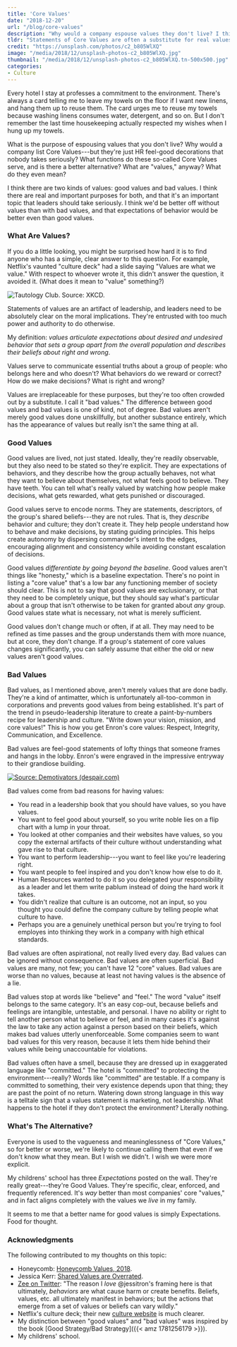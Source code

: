 ```yaml
---
title: 'Core Values'
date: "2018-12-20"
url: "/blog/core-values"
description: "Why would a company espouse values they don't live? I think I know---and what to do about it."
tldr: "Statements of Core Values are often a substitute for real values; they occupy the space meant for good values. It's better to have no values at all than bad values, but I have an alternative proposal that is better still: expectations."
credit: "https://unsplash.com/photos/c2_b805WlXQ"
image: "/media/2018/12/unsplash-photos-c2_b805WlXQ.jpg"
thumbnail: "/media/2018/12/unsplash-photos-c2_b805WlXQ.tn-500x500.jpg"
categories:
- Culture
---
```

Every hotel I stay at professes a commitment to the environment.
There's always a card telling me to leave my towels on the floor if I want new linens, and hang them up to reuse them.
The card urges me to reuse my towels because washing linens consumes water, detergent, and so on.
But I don't remember the last time housekeeping actually respected my wishes when I hung up my towels.
<!--more-->

What is the purpose of espousing values that you don't live?
Why would a company list Core Values---but they're just HR feel-good decorations that nobody takes seriously?
What functions do these so-called Core Values serve, and is there a better alternative?
What are "values," anyway?
What do they even mean?

I think there are two kinds of values: good values and bad values.
I think there are real and important purposes for both, and that it's an important topic that leaders should take seriously.
I think we'd be better off without values than with bad values, and that expectations of behavior would be better even than good values.

### What Are Values?

If you do a little looking, you might be surprised how hard it is to find anyone who has a simple, clear answer to this question.
For example, Netflix's vaunted "culture deck" had a slide saying "Values are what we value."
With respect to whoever wrote it, this didn't answer the question, it avoided it.
(What does it mean to "value" something?)

![Tautology Club. Source: XKCD.](https://imgs.xkcd.com/comics/honor_societies.png)

Statements of values are an artifact of leadership, and leaders need to be absolutely clear on the moral implications.
They're entrusted with too much power and authority to do otherwise.

My definition: *values articulate expectations about desired and undesired behavior that sets a group apart from the overall population and describes their beliefs about right and wrong*.

Values serve to communicate essential truths about a group of people: who belongs here and who doesn't?
What behaviors do we reward or correct?
How do we make decisions?
What is right and wrong?

Values are irreplaceable for these purposes, but they're too often crowded out by a substitute.
I call it "bad values."
The difference between good values and bad values is one of kind, not of degree.
Bad values aren't merely good values done unskillfully, but another substance entirely, which has the appearance of values but really isn't the same thing at all.

### Good Values

Good values are lived, not just stated.
Ideally, they're readily observable, but they also need to be stated so they're explicit.
They are expectations of behaviors, and they describe how the group actually behaves, not what they want to believe about themselves, not what feels good to believe.
They have teeth.
You can tell what's really valued by watching how people make decisions, what gets rewarded, what gets punished or discouraged.

Good values serve to encode norms.
They are statements, descriptors, of the group's shared beliefs---they are not rules.
That is, they *describe* behavior and culture; they don't create it.
They help people understand how to behave and make decisions, by stating guiding principles.
This helps create autonomy by dispersing commander's intent to the edges, encouraging alignment and consistency while avoiding constant escalation of decisions.

Good values *differentiate by going beyond the baseline*.
Good values aren't things like "honesty," which is a baseline expectation.
There's no point in listing a "core value" that's a low bar any functioning member of society should clear.
This is not to say that good values are exclusionary, or that they need to be completely unique, but they should say what's particular about a group that isn't otherwise to be taken for granted about *any* group.
Good values state what is necessary, not what is merely sufficient.

Good values don't change much or often, if at all.
They may need to be refined as time passes and the group understands them with more nuance, but at core, they don't change.
If a group's statement of core values changes significantly, you can safely assume that either the old or new values aren't good values.

### Bad Values

Bad values, as I mentioned above, aren't merely values that are done badly.
They're a kind of antimatter, which is unfortunately all-too-common in corporations and prevents good values from being established.
It's part of the trend in pseudo-leadership literature to create a paint-by-numbers recipe for leadership and culture.
"Write down your vision, mission, and core values!"
This is how you get Enron's core values: Respect, Integrity, Communication, and Excellence.

Bad values are feel-good statements of lofty things that someone frames and hangs in the lobby.
Enron's were engraved in the impressive entryway to their grandiose building.

[![Source: Demotivators (despair.com)](/media/2018/12/values.jpg)](https://despair.com/collections/demotivators/products/values)

Bad values come from bad reasons for having values:

- You read in a leadership book that you should have values, so you have values.
- You want to feel good about yourself, so you write noble lies on a flip chart with a lump in your throat.
- You looked at other companies and their websites have values, so you copy the external artifacts of their culture without understanding what gave rise to that culture.
- You want to perform leadership---you want to feel like you're leadering right.
- You want people to feel inspired and you don't know how else to do it.
- Human Resources wanted to do it so you delegated your responsibility as a leader and let them write pablum instead of doing the hard work it takes.
- You didn't realize that culture is an outcome, not an input, so you thought you could define the company culture by telling people what culture to have.
- Perhaps you are a genuinely unethical person but you're trying to fool employes into thinking they work in a company with high ethical standards.

Bad values are often aspirational, not really lived every day.
Bad values can be ignored without consequence.
Bad values are often superficial.
Bad values are many, not few; you can't have 12 "core" values.
Bad values are worse than no values, because at least not having values is the absence of a lie.

Bad values stop at words like "believe" and "feel."
The word "value" itself belongs to the same category.
It's an easy cop-out, because beliefs and feelings are intangible, untestable, and personal.
I have no ability or right to tell another person what to believe or feel, and in many cases it's against the law to take any action against a person based on their beliefs, which makes bad values utterly unenforceable.
Some companies seem to want bad values for this very reason, because it lets them hide behind their values while being unaccountable for violations.

Bad values often have a smell, because they are dressed up in exaggerated language like "committed."
The hotel is "committed" to protecting the environment---really?
Words like "committed" are testable.
If a company is committed to something, their very existence depends upon that thing; they are past the point of no return.
Watering down strong language in this way is a telltale sign that a values statement is marketing, not leadership.
What happens to the hotel if they don't protect the environment?
Literally nothing.

### What's The Alternative?

Everyone is used to the vagueness and meaninglessness of "Core Values," so for better or worse, we're likely to continue calling them that even if we don't know what they mean.
But I wish we didn't.
I wish we were more explicit.

My childrens' school has three *Expectations* posted on the wall.
They're really great---they're Good Values.
They're specific, clear, enforced, and frequently referenced.
It's *way* better than most companies' core "values," and in fact aligns completely with the values we *live* in my family.

It seems to me that a better name for good values is simply Expectations.
Food for thought.

### Acknowledgments

The following contributed to my thoughts on this topic:

- Honeycomb: [Honeycomb Values, 2018](https://www.honeycomb.io/blog/honeycomb-values-2018/).
- Jessica Kerr: [Shared Values are Overrated](https://medium.com/@jessitron/shared-values-are-overrated-7a194462aa33).
- [Zee on Twitter](https://twitter.com/zspencer/status/1075101987358691328): "The reason I *love* @jessitron's framing here is that ultimately, _behaviors_ are what cause harm or create benefits. Beliefs, values, etc. all ultimately manifest in behaviors; but the actions that emerge from a set of values or beliefs can vary wildly."
- Netflix's culture deck; their new [culture website](https://jobs.netflix.com/culture) is much clearer.
- My distinction between "good values" and "bad values" was inspired by the book [Good Strategy/Bad Strategy]({{< amz 1781256179 >}}).
- My childrens' school.
